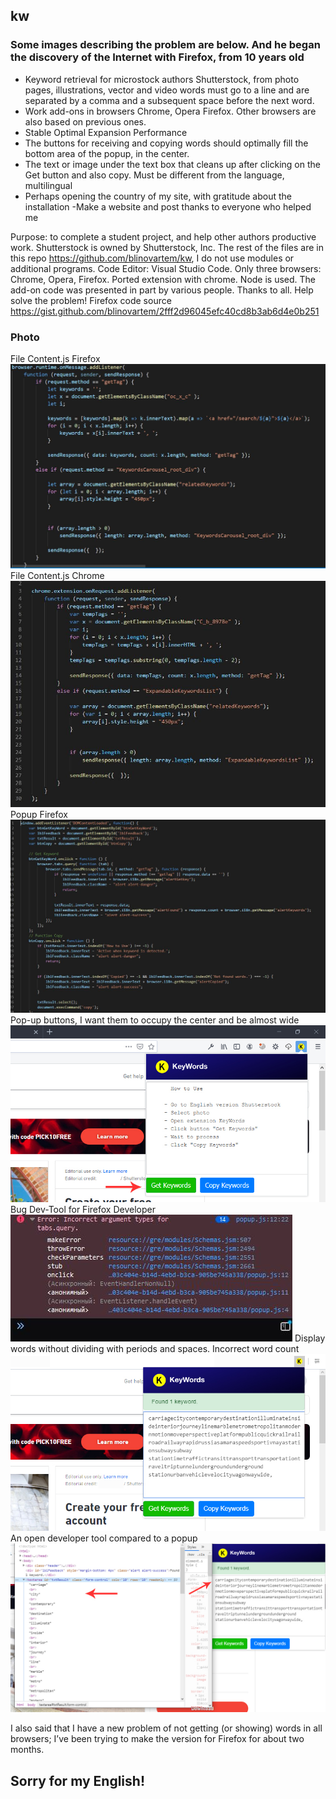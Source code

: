 ## kw
### Some images describing the problem are below. And he began the discovery of the Internet with Firefox, from 10 years old
- Keyword retrieval for microstock authors Shutterstock, from photo pages, illustrations, vector and video words must go to a line and are separated by a comma and a subsequent space before the next word.
- Work add-ons in browsers Chrome, Opera Firefox. Other browsers are also based on previous ones.
- Stable Optimal Expansion Performance
- The buttons for receiving and copying words should optimally fill the bottom area of ​​the popup, in the center.
- The text or image under the text box that cleans up after clicking on the Get button and also copy. Must be different from the language, multilingual
- Perhaps opening the country of my site, with gratitude about the installation
-Make a website and post thanks to everyone who helped me

Purpose: to complete a student project, and help other authors productive work. Shutterstock is owned by Shutterstock, Inc.
The rest of the files are in this repo https://github.com/blinovartem/kw, I do not use modules or additional programs. Code Editor: Visual Studio Code. Only three browsers: Chrome, Opera, Firefox. Ported extension with chrome. Node is used. The add-on code was presented in part by various people. Thanks to all. Help solve the problem!
Firefox code source https://gist.github.com/blinovartem/2fff2d96045efc40cd8b3ab6d4e0b251
### Photo
File Content.js Firefox
![](/screenshots/contentjs_firefox.JPG)
File Content.js Chrome
![](/screenshots/contentjs2.JPG)
Popup Firefox
![](/screenshots/popup_firefox.JPG)
Pop-up buttons, I want them to occupy the center and be almost wide
![](/screenshots/firefox-btn.JPG)
Bug Dev-Tool for Firefox Developer
![](/screenshots/firefox-devtool.JPG)
Display words without dividing with periods and spaces. Incorrect word count
![](/screenshots/chrom-found.JPG)
An open developer tool compared to a popup
![](/screenshots/getkey-devtool.JPG)

I also said that I have a new problem of not getting (or showing) words in all browsers; I’ve been trying to make the version for Firefox  for about two months.
## Sorry for my English!
